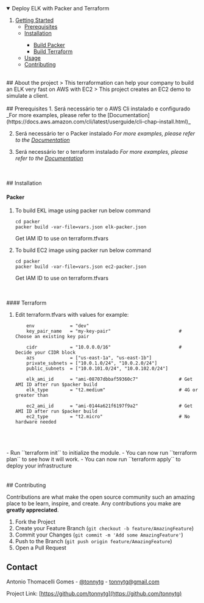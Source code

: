 <!-- TABLE OF CONTENTS -->
<details open="open">
  <summary>Deploy ELK with Packer and Terraform</summary>
  <ol>
    <li>
      <a href="#getting-started">Getting Started</a>
      <ul>
        <li><a href="#prerequisites">Prerequisites</a></li>
        <li><a href="#installation">Installation</a></li>
        <ul>
            <li><a href="#packer">Build Packer</a></li>
            <li><a href="#terraform">Build Terraform</a></li>
      </ul>
    </li>
    <li><a href="#usage">Usage</a></li>
    <li><a href="#contributing">Contributing</a></li>
  </ol>
</details>
<br/>
## About the project
> This terraformation can help your company to build an ELK very fast on AWS with EC2 
> This project creates an EC2 demo to simulate a client.
<br/>
<br/>
## Prerequisites
1. Será necessário ter o AWS Cli instalado e configurado
_For more examples, please refer to the [Documentation](https://docs.aws.amazon.com/cli/latest/userguide/cli-chap-install.html)_

2. Será necessário ter o Packer instalado
_For more examples, please refer to the [Documentation](https://www.packer.io/downloads)_

3. Será necessário ter o terraform instalado
_For more examples, please refer to the [Documentation](https://www.terraform.io/downloads.html)_
<br/>
<br/>
## Installation

#### Packer
1. To build EKL image using packer run below command
    ```
    cd packer
    packer build -var-file=vars.json elk-packer.json
    ```
    Get IAM ID to use on terraform.tfvars

2. To build EC2 image using packer run below command
    ```
    cd packer
    packer build -var-file=vars.json ec2-packer.json
    ```
    Get IAM ID to use on terraform.tfvars
<br/>
<br/>
#### Terraform

1. Edit terraform.tfvars with values for example:
    ```
        env             = "dev"
        key_pair_name   = "my-key-pair"                         # Choose an existing key pair

        cidr            = "10.0.0.0/16"                         # Decide your CIDR block
        azs             = ["us-east-1a", "us-east-1b"]
        private_subnets = ["10.0.1.0/24", "10.0.2.0/24"]
        public_subnets  = ["10.0.101.0/24", "10.0.102.0/24"]

        elk_ami_id      = "ami-08707dbbaf59360c7"               # Get AMI ID after run $packer build
        elk_type        = "t2.medium"                           # 4G or greater than

        ec2_ami_id      = "ami-0144a621f6197f9a2"               # Get AMI ID after run $packer build
        ec2_type        = "t2.micro"                            # No hardware needed
    ```
<br/>
<br/>
<br/>
- Run ``terraform init`` to initialize the module.
- You can now run ``terraform plan`` to see how it will work.
- You can now run ``terraform apply`` to deploy your infrastructure
<br/>
<br/>
<br/>
<!-- CONTRIBUTING -->
## Contributing

Contributions are what make the open source community such an amazing place to be learn, inspire, and create. Any contributions you make are **greatly appreciated**.

1. Fork the Project
2. Create your Feature Branch (`git checkout -b feature/AmazingFeature`)
3. Commit your Changes (`git commit -m 'Add some AmazingFeature'`)
4. Push to the Branch (`git push origin feature/AmazingFeature`)
5. Open a Pull Request

<!-- CONTACT -->
## Contact

Antonio Thomacelli Gomes - [@tonnytg](https://twitter.com/tonnytg) - tonnytg@gmail.com

Project Link: [https://github.com/tonnytg](https://github.com/tonnytg)